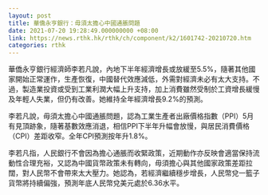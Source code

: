 ```yaml
---
layout: post
title: 華僑永亨銀行：毋須太擔心中國通脹問題
date: 2021-07-20 19:28:49.000000000 +08:00
link: https://news.rthk.hk/rthk/ch/component/k2/1601742-20210720.htm
categories: rthk
---
```


華僑永亨銀行經濟師李若凡說，內地下半年經濟增長或放緩至5.5%，隨著其他國家開始正常運作，生產恢復，中國替代效應減低，外需對經濟未必有太大支持。不過，製造業投資或受到工業利潤大幅上升支持，加上消費雖然受制於工資增長緩慢及年輕人失業，但仍有改善。她維持全年經濟增長9.2%的預測。

李若凡說，毋須太擔心中國通脹問題，認為工業生產者出廠價格指數（PPI）5月有見頂跡象，隨著基數效應消退，相信PPI下半年升幅會放慢，與居民消費價格（CPI）差距收窄。全年CPI預測按年升1.8%。

李若凡指，人民銀行不會因為擔心通脹而收緊政策，近期動作亦反映會適當保持流動性合理充裕，又認為中國貨幣政策未有轉向，毋須擔心與其他國家政策差距拉闊，對人民幣不會帶來太大壓力。她認為，若經濟繼續穩步增長，人民幣兌一籃子貨幣將持續偏強，預測年底人民幣兌美元處於6.36水平。
